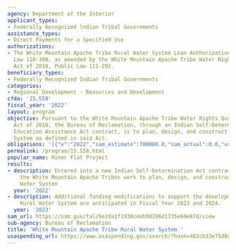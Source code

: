 ```yaml
---
agency: Department of the Interior
applicant_types:
- Federally Recognized lndian Tribal Governments
assistance_types:
- Direct Payments for a Specified Use
authorizations:
- The White Mountain Apache Tribe Rural Water System Loan Authorization Act. Public
  Law 110-390, as amended by the White Mountain Apache Tribe Water Rights Quantification
  Act of 2010, Public Law 111-291.
beneficiary_types:
- Federally Recognized Indian Tribal Governments
categories:
- Regional Development - Resources and Development
cfda: '15.558'
fiscal_year: '2022'
layout: program
objective: Pursuant to the White Mountain Apache Tribe Water Rights Quantification
  Act of 2010, the Bureau of Reclamation, through an Indian Self-Determination and
  Education Assistance Act contract, is to plan, design, and construct the Rural Water
  System as defined in said Act.
obligations: '[{"x":"2022","sam_estimate":700000.0,"sam_actual":0.0,"usa_spending_actual":700000.0},{"x":"2023","sam_estimate":1000000.0,"sam_actual":0.0,"usa_spending_actual":-906722.0},{"x":"2024","sam_estimate":100000.0,"sam_actual":0.0,"usa_spending_actual":0.0}]'
permalink: /program/15.558.html
popular_name: Miner Flat Project
results:
- description: Entered into a new Indian Self-Determination Act contract to support
    the White Mountain Apache Tribes work to plan, design, and construct the Rural
    Water System
  year: '2022'
- description: Additional funding modifications to support the development of the
    Rural Water System are anticipated in Fiscal Year 2023 and 2024.
  year: '2023'
sam_url: https://sam.gov/fal/5e2da1f1930c4eb98396d1735e69e87d/view
sub-agency: Bureau of Reclamation
title: 'White Mountain Apache Tribe Rural Water System '
usaspending_url: https://www.usaspending.gov/search/?hash=462cb33e75d8dc9acacd7d23fb77d684
---
```

